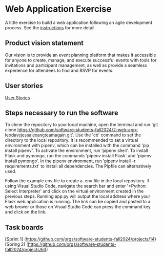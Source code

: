 # Web Application Exercise

A little exercise to build a web application following an agile development process. See the [instructions](instructions.md) for more detail.

## Product vision statement

Our vision is to provide an event planning platform that makes it accessible for anyone to create, manage, and execute successful events with tools for invitations and participant management, as well as provide a seamless experience for attendees to find and RSVP for events.

## User stories

[User Stories](https://github.com/software-students-fall2024/2-web-app-leodavejessalexangteamagain/issues)

## Steps necessary to run the software

To clone the repository to your local machine, open the terminal and run 'git clone https://github.com/software-students-fall2024/2-web-app-leodavejessalexangteamagain.git'. Use the 'cd' command to set the directory to the local repository. It is recommended to set a virtual environment with pipenv, which can be installed with the command 'pip install pipenv'. To activate the environment, run 'pipenv shell'. To install Flask and pymongo, run the commands 'pipenv install Flask' and 'pipenv install pymongo'. In the pipenv environment, run 'pipenv install -r requirements.txt' to install all dependencies. The Pipfile can alternatively used. 

Follow the example.env file to create a .env file in the local repository. If using Visual Studio Code, navigate the search bar and enter '>Python: Select Interpreter' and click on the virtual environment created in the previous steps. Running app.py will output the local address where your Flask web application is running. The link can be copied and pasted to a web brower or those on Visual Studio Code can press the command key and click on the link. 

## Task boards

[Sprint 1] (https://github.com/orgs/software-students-fall2024/projects/14)
[Spring 2] (https://github.com/orgs/software-students-fall2024/projects/63)
